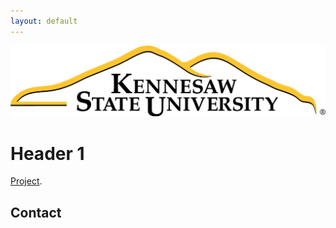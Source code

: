 ```yaml
---
layout: default
---
```


<img src="assets/images/KSULogo.png" alt="Kennesaw State University Logo" />

# Header 1

[Project](./another-page.html).

## Contact
